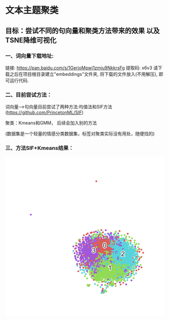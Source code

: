 # 文本主题聚类

## **目标：尝试不同的句向量和聚类方法带来的效果** 以及TSNE降维可视化  

### 一、词向量下载地址:   

链接: https://pan.baidu.com/s/1GerioMpwj1zmju9NkkrsFg 
提取码: x6v3
请下载之后在项目根目录建立"embeddings"文件夹, 将下载的文件放入(不用解压), 即可运行代码.   

### 二、目前尝试方法：

词向量-->句向量目前尝试了两种方法:均值法和SIF方法(https://github.com/PrincetonML/SIF)

聚类：Kmeans和GMM， 后续会加入别的方法

(数据集是一个轻量的情感分类数据集，标签对聚类实际没有用处，随便找的)

### 三、方法SIF+Kmeans结果：

![SIF_Kmeans](results\SIF_Kmeans.png)